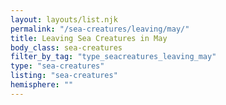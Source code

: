 ```yaml
---
layout: layouts/list.njk
permalink: "/sea-creatures/leaving/may/"
title: Leaving Sea Creatures in May
body_class: sea-creatures
filter_by_tag: "type_seacreatures_leaving_may"
type: "sea-creatures"
listing: "sea-creatures"
hemisphere: ""
---
```

